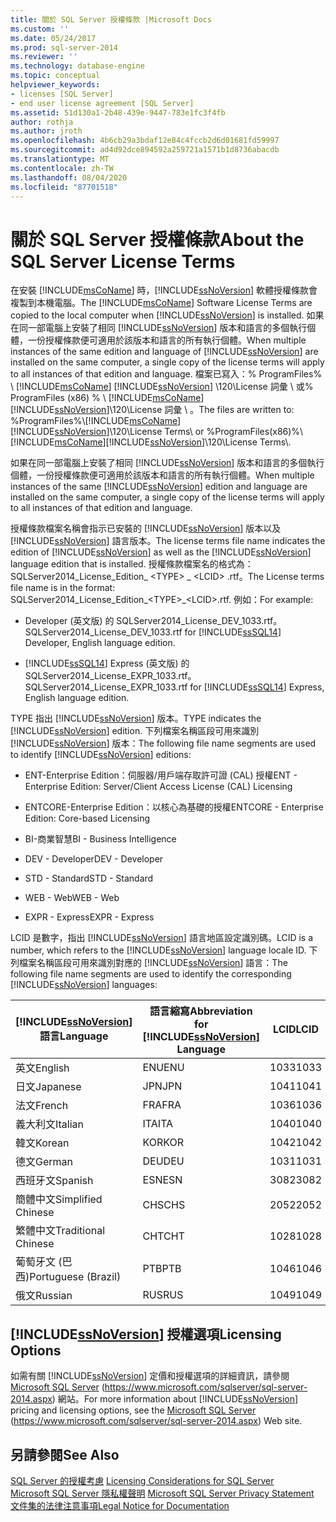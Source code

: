 ```yaml
---
title: 關於 SQL Server 授權條款 |Microsoft Docs
ms.custom: ''
ms.date: 05/24/2017
ms.prod: sql-server-2014
ms.reviewer: ''
ms.technology: database-engine
ms.topic: conceptual
helpviewer_keywords:
- licenses [SQL Server]
- end user license agreement [SQL Server]
ms.assetid: 51d130a1-2b48-439e-9447-783e1fc3f4fb
author: rothja
ms.author: jroth
ms.openlocfilehash: 4b6cb29a3bdaf12e84c4fccb2d6d01681fd59997
ms.sourcegitcommit: ad4d92dce894592a259721a1571b1d8736abacdb
ms.translationtype: MT
ms.contentlocale: zh-TW
ms.lasthandoff: 08/04/2020
ms.locfileid: "87701518"
---
```

# <a name="about-the-sql-server-license-terms"></a><span data-ttu-id="0dd0f-102">關於 SQL Server 授權條款</span><span class="sxs-lookup"><span data-stu-id="0dd0f-102">About the SQL Server License Terms</span></span>
  <span data-ttu-id="0dd0f-103">在安裝 [!INCLUDE[msCoName](../includes/msconame-md.md)] 時，[!INCLUDE[ssNoVersion](../includes/ssnoversion-md.md)] 軟體授權條款會複製到本機電腦。</span><span class="sxs-lookup"><span data-stu-id="0dd0f-103">The [!INCLUDE[msCoName](../includes/msconame-md.md)] Software License Terms are copied to the local computer when [!INCLUDE[ssNoVersion](../includes/ssnoversion-md.md)] is installed.</span></span> <span data-ttu-id="0dd0f-104">如果在同一部電腦上安裝了相同 [!INCLUDE[ssNoVersion](../includes/ssnoversion-md.md)] 版本和語言的多個執行個體，一份授權條款便可適用於該版本和語言的所有執行個體。</span><span class="sxs-lookup"><span data-stu-id="0dd0f-104">When multiple instances of the same edition and language of [!INCLUDE[ssNoVersion](../includes/ssnoversion-md.md)] are installed on the same computer, a single copy of the license terms will apply to all instances of that edition and language.</span></span> <span data-ttu-id="0dd0f-105">檔案已寫入：% ProgramFiles% \\ [!INCLUDE[msCoName](../includes/msconame-md.md)] [!INCLUDE[ssNoVersion](../includes/ssnoversion-md.md)] \120\License 詞彙 \ 或% ProgramFiles (x86) % \ [!INCLUDE[msCoName](../includes/msconame-md.md)] [!INCLUDE[ssNoVersion](../includes/ssnoversion-md.md)]\120\License 詞彙 \\ 。</span><span class="sxs-lookup"><span data-stu-id="0dd0f-105">The files are written to: %ProgramFiles%\\[!INCLUDE[msCoName](../includes/msconame-md.md)][!INCLUDE[ssNoVersion](../includes/ssnoversion-md.md)]\120\License Terms\ or %ProgramFiles(x86)%\ [!INCLUDE[msCoName](../includes/msconame-md.md)][!INCLUDE[ssNoVersion](../includes/ssnoversion-md.md)]\120\License Terms\\.</span></span>  
  
 <span data-ttu-id="0dd0f-106">如果在同一部電腦上安裝了相同 [!INCLUDE[ssNoVersion](../includes/ssnoversion-md.md)] 版本和語言的多個執行個體，一份授權條款便可適用於該版本和語言的所有執行個體。</span><span class="sxs-lookup"><span data-stu-id="0dd0f-106">When multiple instances of the same [!INCLUDE[ssNoVersion](../includes/ssnoversion-md.md)] edition and language are installed on the same computer, a single copy of the license terms will apply to all instances of that edition and language.</span></span>  
  
 <span data-ttu-id="0dd0f-107">授權條款檔案名稱會指示已安裝的 [!INCLUDE[ssNoVersion](../includes/ssnoversion-md.md)] 版本以及 [!INCLUDE[ssNoVersion](../includes/ssnoversion-md.md)] 語言版本。</span><span class="sxs-lookup"><span data-stu-id="0dd0f-107">The license terms file name indicates the edition of [!INCLUDE[ssNoVersion](../includes/ssnoversion-md.md)] as well as the [!INCLUDE[ssNoVersion](../includes/ssnoversion-md.md)] language edition that is installed.</span></span> <span data-ttu-id="0dd0f-108">授權條款檔案名的格式為： SQLServer2014_License_Edition_ \<TYPE> _ \<LCID> .rtf。</span><span class="sxs-lookup"><span data-stu-id="0dd0f-108">The License terms file name is in the format: SQLServer2014_License_Edition_\<TYPE>_\<LCID>.rtf.</span></span> <span data-ttu-id="0dd0f-109">例如：</span><span class="sxs-lookup"><span data-stu-id="0dd0f-109">For example:</span></span>  
  
-   <span data-ttu-id="0dd0f-110"> Developer (英文版) 的 SQLServer2014_License_DEV_1033.rtf。</span><span class="sxs-lookup"><span data-stu-id="0dd0f-110">SQLServer2014_License_DEV_1033.rtf for [!INCLUDE[ssSQL14](../includes/sssql14-md.md)] Developer, English language edition.</span></span>  
  
-   <span data-ttu-id="0dd0f-111">[!INCLUDE[ssSQL14](../includes/sssql14-md.md)] Express (英文版) 的 SQLServer2014_License_EXPR_1033.rtf。</span><span class="sxs-lookup"><span data-stu-id="0dd0f-111">SQLServer2014_License_EXPR_1033.rtf for [!INCLUDE[ssSQL14](../includes/sssql14-md.md)] Express, English language edition.</span></span>  
  
 <span data-ttu-id="0dd0f-112">TYPE 指出 [!INCLUDE[ssNoVersion](../includes/ssnoversion-md.md)] 版本。</span><span class="sxs-lookup"><span data-stu-id="0dd0f-112">TYPE indicates the [!INCLUDE[ssNoVersion](../includes/ssnoversion-md.md)] edition.</span></span> <span data-ttu-id="0dd0f-113">下列檔案名稱區段可用來識別 [!INCLUDE[ssNoVersion](../includes/ssnoversion-md.md)] 版本：</span><span class="sxs-lookup"><span data-stu-id="0dd0f-113">The following file name segments are used to identify [!INCLUDE[ssNoVersion](../includes/ssnoversion-md.md)] editions:</span></span>  
  
-   <span data-ttu-id="0dd0f-114">ENT-Enterprise Edition：伺服器/用戶端存取許可證 (CAL) 授權</span><span class="sxs-lookup"><span data-stu-id="0dd0f-114">ENT - Enterprise Edition: Server/Client Access License (CAL) Licensing</span></span>  
  
-   <span data-ttu-id="0dd0f-115">ENTCORE-Enterprise Edition：以核心為基礎的授權</span><span class="sxs-lookup"><span data-stu-id="0dd0f-115">ENTCORE - Enterprise Edition: Core-based Licensing</span></span>  
  
-   <span data-ttu-id="0dd0f-116">BI-商業智慧</span><span class="sxs-lookup"><span data-stu-id="0dd0f-116">BI - Business Intelligence</span></span>  
  
-   <span data-ttu-id="0dd0f-117">DEV - Developer</span><span class="sxs-lookup"><span data-stu-id="0dd0f-117">DEV - Developer</span></span>  
  
-   <span data-ttu-id="0dd0f-118">STD - Standard</span><span class="sxs-lookup"><span data-stu-id="0dd0f-118">STD - Standard</span></span>  
  
-   <span data-ttu-id="0dd0f-119">WEB - Web</span><span class="sxs-lookup"><span data-stu-id="0dd0f-119">WEB - Web</span></span>  
  
-   <span data-ttu-id="0dd0f-120">EXPR - Express</span><span class="sxs-lookup"><span data-stu-id="0dd0f-120">EXPR - Express</span></span>  
  
 <span data-ttu-id="0dd0f-121">LCID 是數字，指出 [!INCLUDE[ssNoVersion](../includes/ssnoversion-md.md)] 語言地區設定識別碼。</span><span class="sxs-lookup"><span data-stu-id="0dd0f-121">LCID is a number, which refers to the [!INCLUDE[ssNoVersion](../includes/ssnoversion-md.md)] language locale ID.</span></span>  <span data-ttu-id="0dd0f-122">下列檔案名稱區段可用來識別對應的 [!INCLUDE[ssNoVersion](../includes/ssnoversion-md.md)] 語言：</span><span class="sxs-lookup"><span data-stu-id="0dd0f-122">The following file name segments are used to identify the corresponding [!INCLUDE[ssNoVersion](../includes/ssnoversion-md.md)] languages:</span></span>  
  
|[!INCLUDE[ssNoVersion](../includes/ssnoversion-md.md)]<span data-ttu-id="0dd0f-123">語言</span><span class="sxs-lookup"><span data-stu-id="0dd0f-123">Language</span></span>|<span data-ttu-id="0dd0f-124"> 語言縮寫</span><span class="sxs-lookup"><span data-stu-id="0dd0f-124">Abbreviation for [!INCLUDE[ssNoVersion](../includes/ssnoversion-md.md)] Language</span></span>|<span data-ttu-id="0dd0f-125">LCID</span><span class="sxs-lookup"><span data-stu-id="0dd0f-125">LCID</span></span>|  
|----------------------------------------|---------------------------------------------------------|----------|  
|<span data-ttu-id="0dd0f-126">英文</span><span class="sxs-lookup"><span data-stu-id="0dd0f-126">English</span></span>|<span data-ttu-id="0dd0f-127">ENU</span><span class="sxs-lookup"><span data-stu-id="0dd0f-127">ENU</span></span>|<span data-ttu-id="0dd0f-128">1033</span><span class="sxs-lookup"><span data-stu-id="0dd0f-128">1033</span></span>|  
|<span data-ttu-id="0dd0f-129">日文</span><span class="sxs-lookup"><span data-stu-id="0dd0f-129">Japanese</span></span>|<span data-ttu-id="0dd0f-130">JPN</span><span class="sxs-lookup"><span data-stu-id="0dd0f-130">JPN</span></span>|<span data-ttu-id="0dd0f-131">1041</span><span class="sxs-lookup"><span data-stu-id="0dd0f-131">1041</span></span>|  
|<span data-ttu-id="0dd0f-132">法文</span><span class="sxs-lookup"><span data-stu-id="0dd0f-132">French</span></span>|<span data-ttu-id="0dd0f-133">FRA</span><span class="sxs-lookup"><span data-stu-id="0dd0f-133">FRA</span></span>|<span data-ttu-id="0dd0f-134">1036</span><span class="sxs-lookup"><span data-stu-id="0dd0f-134">1036</span></span>|  
|<span data-ttu-id="0dd0f-135">義大利文</span><span class="sxs-lookup"><span data-stu-id="0dd0f-135">Italian</span></span>|<span data-ttu-id="0dd0f-136">ITA</span><span class="sxs-lookup"><span data-stu-id="0dd0f-136">ITA</span></span>|<span data-ttu-id="0dd0f-137">1040</span><span class="sxs-lookup"><span data-stu-id="0dd0f-137">1040</span></span>|  
|<span data-ttu-id="0dd0f-138">韓文</span><span class="sxs-lookup"><span data-stu-id="0dd0f-138">Korean</span></span>|<span data-ttu-id="0dd0f-139">KOR</span><span class="sxs-lookup"><span data-stu-id="0dd0f-139">KOR</span></span>|<span data-ttu-id="0dd0f-140">1042</span><span class="sxs-lookup"><span data-stu-id="0dd0f-140">1042</span></span>|  
|<span data-ttu-id="0dd0f-141">德文</span><span class="sxs-lookup"><span data-stu-id="0dd0f-141">German</span></span>|<span data-ttu-id="0dd0f-142">DEU</span><span class="sxs-lookup"><span data-stu-id="0dd0f-142">DEU</span></span>|<span data-ttu-id="0dd0f-143">1031</span><span class="sxs-lookup"><span data-stu-id="0dd0f-143">1031</span></span>|  
|<span data-ttu-id="0dd0f-144">西班牙文</span><span class="sxs-lookup"><span data-stu-id="0dd0f-144">Spanish</span></span>|<span data-ttu-id="0dd0f-145">ESN</span><span class="sxs-lookup"><span data-stu-id="0dd0f-145">ESN</span></span>|<span data-ttu-id="0dd0f-146">3082</span><span class="sxs-lookup"><span data-stu-id="0dd0f-146">3082</span></span>|  
|<span data-ttu-id="0dd0f-147">簡體中文</span><span class="sxs-lookup"><span data-stu-id="0dd0f-147">Simplified Chinese</span></span>|<span data-ttu-id="0dd0f-148">CHS</span><span class="sxs-lookup"><span data-stu-id="0dd0f-148">CHS</span></span>|<span data-ttu-id="0dd0f-149">2052</span><span class="sxs-lookup"><span data-stu-id="0dd0f-149">2052</span></span>|  
|<span data-ttu-id="0dd0f-150">繁體中文</span><span class="sxs-lookup"><span data-stu-id="0dd0f-150">Traditional Chinese</span></span>|<span data-ttu-id="0dd0f-151">CHT</span><span class="sxs-lookup"><span data-stu-id="0dd0f-151">CHT</span></span>|<span data-ttu-id="0dd0f-152">1028</span><span class="sxs-lookup"><span data-stu-id="0dd0f-152">1028</span></span>|  
|<span data-ttu-id="0dd0f-153">葡萄牙文 (巴西)</span><span class="sxs-lookup"><span data-stu-id="0dd0f-153">Portuguese (Brazil)</span></span>|<span data-ttu-id="0dd0f-154">PTB</span><span class="sxs-lookup"><span data-stu-id="0dd0f-154">PTB</span></span>|<span data-ttu-id="0dd0f-155">1046</span><span class="sxs-lookup"><span data-stu-id="0dd0f-155">1046</span></span>|  
|<span data-ttu-id="0dd0f-156">俄文</span><span class="sxs-lookup"><span data-stu-id="0dd0f-156">Russian</span></span>|<span data-ttu-id="0dd0f-157">RUS</span><span class="sxs-lookup"><span data-stu-id="0dd0f-157">RUS</span></span>|<span data-ttu-id="0dd0f-158">1049</span><span class="sxs-lookup"><span data-stu-id="0dd0f-158">1049</span></span>|  
  
## <a name="ssnoversion-licensing-options"></a>[!INCLUDE[ssNoVersion](../includes/ssnoversion-md.md)] <span data-ttu-id="0dd0f-159">授權選項</span><span class="sxs-lookup"><span data-stu-id="0dd0f-159">Licensing Options</span></span>  
 <span data-ttu-id="0dd0f-160">如需有關 [!INCLUDE[ssNoVersion](../includes/ssnoversion-md.md)] 定價和授權選項的詳細資訊，請參閱[Microsoft SQL Server](https://www.microsoft.com/sqlserver/sql-server-2014.aspx) (https://www.microsoft.com/sqlserver/sql-server-2014.aspx) 網站。</span><span class="sxs-lookup"><span data-stu-id="0dd0f-160">For more information about [!INCLUDE[ssNoVersion](../includes/ssnoversion-md.md)] pricing and licensing options, see the [Microsoft SQL Server](https://www.microsoft.com/sqlserver/sql-server-2014.aspx) (https://www.microsoft.com/sqlserver/sql-server-2014.aspx) Web site.</span></span>  
  
## <a name="see-also"></a><span data-ttu-id="0dd0f-161">另請參閱</span><span class="sxs-lookup"><span data-stu-id="0dd0f-161">See Also</span></span>  
 <span data-ttu-id="0dd0f-162">[SQL Server 的授權考慮](../../2014/sql-server/install/licensing-considerations-for-sql-server.md) </span><span class="sxs-lookup"><span data-stu-id="0dd0f-162">[Licensing Considerations for SQL Server](../../2014/sql-server/install/licensing-considerations-for-sql-server.md) </span></span>  
 <span data-ttu-id="0dd0f-163">[Microsoft SQL Server 隱私權聲明](../../2014/getting-started/microsoft-sql-server-privacy-statement.md) </span><span class="sxs-lookup"><span data-stu-id="0dd0f-163">[Microsoft SQL Server Privacy Statement](../../2014/getting-started/microsoft-sql-server-privacy-statement.md) </span></span>  
 [<span data-ttu-id="0dd0f-164">文件集的法律注意事項</span><span class="sxs-lookup"><span data-stu-id="0dd0f-164">Legal Notice for Documentation</span></span>](../../2014/getting-started/legal-notice-for-documentation.md)  
  
  
